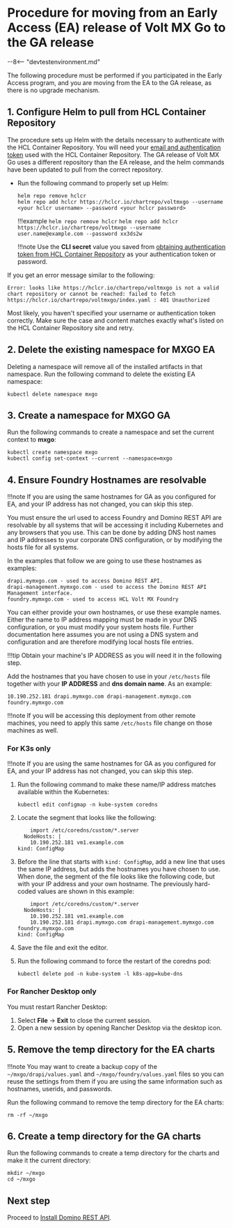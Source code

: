 <!--# Complete preparatory procedure for first time installation of Volt MX Go-->
# Procedure for moving from an Early Access (EA) release of Volt MX Go to the GA release

--8<-- "devtestenvironment.md"

The following procedure must be performed if you participated in the Early Access program, and you are moving from the EA to the GA release, as there is no upgrade mechanism.

## 1. Configure Helm to pull from HCL Container Repository

The procedure sets up Helm with the details necessary to authenticate with the HCL Container Repository. You will need your [email and authentication token](obtainauthenticationtoken.md) used with the HCL Container Repository. The GA release of Volt MX Go uses a different repository than the EA release, and the helm commands have been updated to pull from the correct repository.

- Run the following command to properly set up Helm:

    ```
    helm repo remove hclcr
    helm repo add hclcr https://hclcr.io/chartrepo/voltmxgo --username <your hclcr username> --password <your hclcr password>
    ```

    !!!example
         `helm repo remove hclcr`
         `helm repo add hclcr https://hclcr.io/chartrepo/voltmxgo --username user.name@example.com --password xx3ds2w`

    !!!note
        Use the **CLI secret** value you saved from [obtaining authentication token from HCL Container Repository](obtainauthenticationtoken.md) as your authentication token or password.

If you get an error message similar to the following:

``` { .yaml .no-copy }
Error: looks like https://hclcr.io/chartrepo/voltmxgo is not a valid chart repository or cannot be reached: failed to fetch https://hclcr.io/chartrepo/voltmxgo/index.yaml : 401 Unauthorized
```

Most likely, you haven't specified your username or authentication token correctly. Make sure the case and content matches exactly what's listed on the HCL Container Repository site and retry.

## 2. Delete the existing namespace for MXGO EA

Deleting a namespace will remove all of the installed artifacts in that namespace. Run the following command to delete the existing EA namespace:

```
kubectl delete namespace mxgo
```

## 3. Create a namespace for MXGO GA

Run the following commands to create a namespace and set the current context to **mxgo**:

```
kubectl create namespace mxgo
kubectl config set-context --current --namespace=mxgo
```

## 4. Ensure Foundry Hostnames are resolvable

!!!note
    If you are using the same hostnames for GA as you configured for EA, and your IP address has not changed, you can skip this step.

You must ensure the url used to access Foundry and Domino REST API are resolvable by all systems that will be accessing it including Kubernetes and any browsers that you use. This can be done by adding DNS host names and IP addresses to your corporate DNS configuration, or by modifying the hosts file for all systems.

In the examples that follow we are going to use these hostnames as examples:

```
drapi.mymxgo.com - used to access Domino REST API.
drapi-management.mymxgo.com - used to access the Domino REST API Management interface.
foundry.mymxgo.com - used to access HCL Volt MX Foundry
```

You can either provide your own hostnames, or use these example names. Either the name to IP address mapping must be made in your DNS configuration, or you must modify your system hosts file. Further documentation here assumes you are not using a DNS system and configuration and are therefore modifying local hosts file entries.

!!!tip
    Obtain your machine's IP ADDRESS as you will need it in the following step.

Add the hostnames that you have chosen to use in your `/etc/hosts` file together with your **IP ADDRESS** and **dns domain name**. As an example:

```
10.190.252.181 drapi.mymxgo.com drapi-management.mymxgo.com foundry.mymxgo.com
```

!!!note
    If you will be accessing this deployment from other remote machines, you need to apply this same `/etc/hosts` file change on those machines as well.

### For K3s only

!!!note
    If you are using the same hostnames for GA as you configured for EA, and your IP address has not changed, you can skip this step.

1. Run the following command to make these name/IP address matches available within the Kubernetes:

    ```
    kubectl edit configmap -n kube-system coredns
    ```

2. Locate the segment that looks like the following:

    ``` { .yaml .no-copy }
        import /etc/coredns/custom/*.server
      NodeHosts: |
        10.190.252.181 vm1.example.com
    kind: ConfigMap
    ```

3. Before the line that starts with `kind: ConfigMap`, add a new line that uses the same IP address, but adds the hostnames you have chosen to use. When done, the segment of the file looks like the following code, but with your IP address and your own hostname. The previously hard-coded values are shown in this example:

    ```{ .yaml .no-copy }
        import /etc/coredns/custom/*.server
      NodeHosts: |
        10.190.252.181 vm1.example.com
        10.190.252.181 drapi.mymxgo.com drapi-management.mymxgo.com foundry.mymxgo.com
    kind: ConfigMap
    ```

4. Save the file and exit the editor.
5. Run the following command to force the restart of the coredns pod:

    ```
    kubectl delete pod -n kube-system -l k8s-app=kube-dns
    ```

### For Rancher Desktop only

You must restart Rancher Desktop:

1. Select **File** &rarr; **Exit** to close the current session.
2. Open a new session by opening Rancher Desktop via the desktop icon.

## 5. Remove the temp directory for the EA charts

!!!note
    You may want to create a backup copy of the `~/mxgo/drapi/values.yaml` and `~/mxgo/foundry/values.yaml` files so you can reuse the settings from them if you are using the same information such as hostnames, userids, and passwords.

Run the following command to remove the temp directory for the EA charts:

```
rm -rf ~/mxgo
```

## 6. Create a temp directory for the GA charts

Run the following commands to create a temp directory for the charts and make it the current directory:

```
mkdir ~/mxgo
cd ~/mxgo
```

## Next step

Proceed to [Install Domino REST API](downloadhelmchart.md).